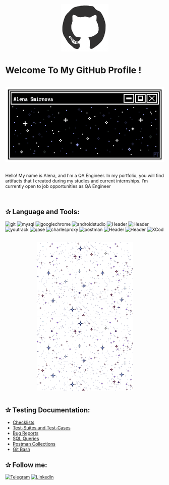 <div align="center">
<img src="https://github.com/Guppi17/Guppi17/blob/main/octo.gif" alt="GitHub Logo" width="150" height="150" />
</div>

# Welcome To My GitHub Profile !

<br/>
<div align="center">
<img src="https://github.com/Guppi17/Guppi17/blob/main/mee.gif" alt="Alena Smirnova" />
</div>
<br/>

<!--
- ⌨️ Programming Languages I've used:

<div align="center">
 <img src = 'https://github.com/RaghavK16/RaghavK16/blob/master/images/c-original.svg' width='30'/> <img src = 'https://github.com/RaghavK16/RaghavK16/blob/master/images/cpp.svg' width='30'/> <img src = 'https://github.com/RaghavK16/RaghavK16/blob/master/images/pycharm.svg' width='30'/> <img src = 'https://github.com/RaghavK16/RaghavK16/blob/master/images/python2.png' height='30'/> <img src = 'https://github.com/RaghavK16/RaghavK16/blob/master/images/flutter-logo.svg' width='30'/> <img src = 'https://github.com/RaghavK16/RaghavK16/blob/master/images/html.svg' width='30'/> <img src = 'https://github.com/RaghavK16/RaghavK16/blob/master/images/css.svg' width='30'/> <img src = 'https://github.com/RaghavK16/RaghavK16/blob/master/images/js.svg' width='30'/> <img src = 'https://github.com/RaghavK16/RaghavK16/blob/master/images/bootstrap.svg' width='33'/> <img src = 'https://github.com/RaghavK16/RaghavK16/blob/master/images/django.svg' height='40'/> <img src = 'https://github.com/RaghavK16/RaghavK16/blob/master/images/flask.png' width='30'/> <img src = 'https://github.com/RaghavK16/RaghavK16/blob/master/images/php.svg' width='40'/>
 <img src = 'https://github.com/RaghavK16/RaghavK16/blob/master/images/sql.svg' width='30'/> <img src = 'https://github.com/RaghavK16/RaghavK16/blob/master/images/git.svg' width='30'/>
</div>
<-->






Hello! My name is Alena, and I'm a QA Engineer. In my portfolio, you will find artifacts that I created during my studies and current internships. I’m currently open to job opportunities as QA Engineer 

<br/>


## ✰ Language and Tools:
![git](https://img.shields.io/badge/Git-090909?style=for-the-badge&logo=git&logoColor=8cc4d7)
![mysql](https://img.shields.io/badge/MySQL-090909?style=for-the-badge&logo=mysql&logoColor=00618a)
![googlechrome](https://img.shields.io/badge/DevTools-090909?style=for-the-badge&logo=googlechrome&logoColor=2674f2)
![androidstudio](https://img.shields.io/badge/AndroidStudio-090909?style=for-the-badge&logo=androidstudio&logoColor=3ad07d)
![Header](https://img.shields.io/badge/Jira-090909?style=for-the-badge&logo=jira&logoColor=136be1)
![Header](https://img.shields.io/badge/Swagger-090909?style=for-the-badge&logo=swagger&logoColor=7ede2b)
![youtrack](https://img.shields.io/badge/YouTrack-090909?style=for-the-badge&logo=youtrack&logoColor=71b556)
![qase](https://img.shields.io/badge/Qase-090909?style=for-the-badge&logo=Qase&logoColor=71b556)
![charlesproxy](https://img.shields.io/badge/CharlesProxy-090909?style=for-the-badge&logo=CharlesProxy&logoColor=8cc4d7)
![postman](https://img.shields.io/badge/Postman-090909?style=for-the-badge&logo=postman&logoColor=EF5B25)
![Header](https://img.shields.io/badge/QASE-090909?style=for-the-badge&logo=QASE=8cc4d7)
![Header](https://img.shields.io/badge/Fiddler-090909?style=for-the-badge&logo=fiddler&logoColor=8cc4d7)
![XCod](https://img.shields.io/badge/XCode-090909?style=for-the-badge&logo=XCod&logoColor=8cc4d7)




<br/>
<div align="center">
<img src="https://github.com/Guppi17/Guppi17/blob/main/star.gif"/>
 <img src="https://github.com/Guppi17/Guppi17/blob/main/star.gif"/>
</div>

<br/>

## ✰ Testing Documentation:

- [Checklists](ссылка) 
- [Test-Suites and Test-Cases](ссылка) 
- [Bug Reports](ссылка)
- [SQL Queries](ссылка)
- [Postman Collections](ссылка)
- [Git Bash](ссылка)



## ✰ Follow me:

[![Telegram](https://img.shields.io/badge/Telegram-090909?style=for-the-badge&logo=Telegram&logoColor=27A0D9)](https://t.me/Guppi17)
[![LinkedIn](https://img.shields.io/badge/LinkedIn-090909?style=for-the-badge&logo=LinkedIn&logoColor=007BB6)](ссылка)

